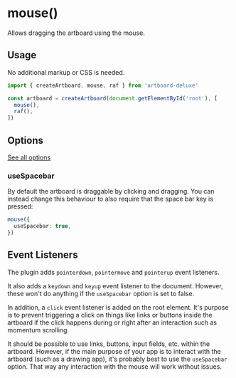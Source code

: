 # mouse()

Allows dragging the artboard using the mouse.

## Usage

No additional markup or CSS is needed.

```typescript
import { createArtboard, mouse, raf } from 'artboard-deluxe'

const artboard = createArtboard(document.getElementById('root'), [
  mouse(),
  raf(),
])
```

## Options

[See all options](/api/functions/mouse.html#parameters)

### useSpacebar

By default the artboard is draggable by clicking and dragging. You can instead
change this behaviour to also require that the space bar key is pressed:

```typescript
mouse({
  useSpacebar: true,
})
```

## Event Listeners

The plugin adds `pointerdown`, `pointermove` and `pointerup` event listeners.

It also adds a `keydown` and `keyup` event listener to the document. However,
these won't do anything if the `useSpacebar` option is set to false.

In addition, a `click` event listener is added on the root element. It's purpose
is to prevent triggering a click on things like links or buttons inside the
artboard if the click happens during or right after an interaction such as
momentum scrolling.

It should be possible to use links, buttons, input fields, etc. within the
artboard. However, if the main purpose of your app is to interact with the
artboard (such as a drawing app), it's probably best to use the `useSpacebar`
option. That way any interaction with the mouse will work without issues.
